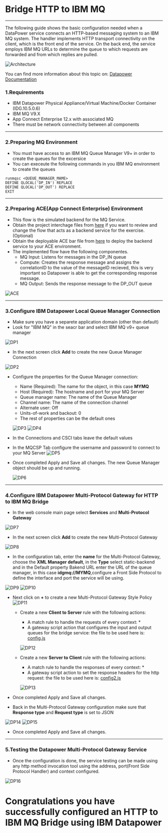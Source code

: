 


# Bridge HTTP to IBM MQ

***
The following guide shows the basic configuration needed when a DataPower service connects an HTTP-based messaging system to an IBM MQ system. The handler implements HTTP transport connectivity on the client, which is the front end of the service. On the back end, the service employs IBM MQ URLs to determine the queue to which requests are forwarded and from which replies are pulled.

![Architecture](https://github.com/fxnaranjo/datapower-mq//raw/main/images/httptomq.png "Architecture")

You can find more information about this topic on: [Datapower Documentation](https://www.ibm.com/docs/en/datapower-gateway/10.5.0?topic=mq-basic-scenarios)

### 1.Requirements
- IBM Datapower Physical Appliance/Virtual Machine/Docker Container (IDG.10.5.0.6)
- IBM MQ V9.X
- App Connect Enterprise 12.x with associated MQ
- There must be network connectivity between all components

***

### 2.Preparing MQ Environment
- You must have access to an IBM MQ Queue Manager V9+ in order to create the queues for the excersice
- You can execeute the following commands in you IBM MQ environment to create the queues
```
runmqsc <QUEUE_MANAGER_MAME>
DEFINE QLOCAL('DP_IN') REPLACE
DEFINE QLOCAL('DP_OUT') REPLACE
EXIT
```

***

### 2.Preparing ACE(App Connect Enterprise) Environment
- This flow is the simulated backend for the MQ Service.
- Obtain the project interchage files from [here](https://github.com/fxnaranjo/datapower-mq/blob/main/ace/HTTP2MQ.zip) if you want to review and change the flow that acts as a backend service for the exercise. (Optional)
- Obtain the deployable ACE bar file from [here](https://github.com/fxnaranjo/datapower-mq/blob/main/ace/Datapowerproject.generated.bar) to deploy the backend service to your ACE environment.
- The implemented flow have the following componentes.
  - MQ Input: Listens for messages in the DP_IN queue
  - Compute: Creates the response message and assigns the correlationID to the value of the messageID recieved, this is very important so Datapower is able to get the corresponding response message.
  - MQ Output: Sends the response message to the DP_OUT queue

![ACE](https://github.com/fxnaranjo/datapower-mq//raw/main/images/aceflow.png "ACE")

***

### 3.Configure IBM Datapower Local Queue Manager Connection
- Make sure you have a separete application domain (other than default)
- Look for "IBM MQ" in the seacr bar and select IBM MQ v9+ queue manager

![DP1](https://github.com/fxnaranjo/datapower-mq//raw/main/images/dp1.png "DP1")

- In the next screen click **Add** to create the new Queue Manager Connection

![DP2](https://github.com/fxnaranjo/datapower-mq//raw/main/images/dp2.png "DP2")

- Configure the properties for the Queue Manager connection:
  - Name (Required): The name for the object, in this case **MYMQ**
  - Host (Required): The hostname and port for your MQ Server
  - Queue manager name: The name of the Queue Manager
  - Channel name: The name of the connection channel
  - Alternate user: Off
  - Units-of-work and backout: 0
  - The rest of properties can be the default ones
  
  ![DP3](https://github.com/fxnaranjo/datapower-mq//raw/main/images/dp3.png "DP3")
  ![DP4](https://github.com/fxnaranjo/datapower-mq//raw/main/images/dp4.png "DP4")

- In the Connections and CSCI tabs leave the default values
- In the MQCSP Tab configure the username and password to connect to your MQ Server
  ![DP5](https://github.com/fxnaranjo/datapower-mq//raw/main/images/dp5.png "DP5")

- Once completed Apply and Save all changes. The new Queue Manager object should be up and running.

  ![DP6](https://github.com/fxnaranjo/datapower-mq//raw/main/images/dp6.png "DP6")

***

### 4.Configure IBM Datapower Multi-Protocol Gateway for HTTP to IBM MQ Bridge
- In the web console main page select **Services** and **Multi-Protocol Gateway**

![DP7](https://github.com/fxnaranjo/datapower-mq//raw/main/images/dp7.png "DP7")

- In the next screen click **Add** to create the new Multi-Protocol Gateway

![DP8](https://github.com/fxnaranjo/datapower-mq//raw/main/images/dp8.png "DP8")

- In the configuration tab, enter the **name** for the Multi-Protocol Gateway, choose the **XML Manager default**, in the **Type** select static-backend and in the Default property Bakend URL enter the URL of the queue manager, in this case **idgmq://MYMQ**,configure a Front Side Protocol to define the interface and port the service will be using.

![DP9](https://github.com/fxnaranjo/datapower-mq//raw/main/images/dp9.png "DP9")
![DP10](https://github.com/fxnaranjo/datapower-mq//raw/main/images/dp10.png "DP10")

- Next click on **+** to create a new Multi-Protocol Gateway Style Policy
![DP11](https://github.com/fxnaranjo/datapower-mq//raw/main/images/dp11.png "DP11")

  - Create a new **Client to Server** rule with the following actions:
    - A match rule to handle the requests of every context: *
    - A gateway script action that configures the input and output queues for the bridge service: the file to be used here is: [config.js](https://github.com/fxnaranjo/datapower-mq/blob/main/datapower/config.js)

    ![DP12](https://github.com/fxnaranjo/datapower-mq//raw/main/images/dp12.png "DP12")

  - Create a new **Server to Client** rule with the following actions:
    - A match rule to handle the responses of every context: *
    - A gateway script action to set the response headers for the http request: the file to be used here is: [config2.js](https://github.com/fxnaranjo/datapower-mq/blob/main/datapower/config2.js)

    ![DP13](https://github.com/fxnaranjo/datapower-mq//raw/main/images/dp13.png "DP13")

- Once completed Apply and Save all changes.

- Back in the Multi-Protocol Gateway configuration make sure that **Response type** and **Request type** is set to JSON

![DP14](https://github.com/fxnaranjo/datapower-mq//raw/main/images/dp14.png "DP14")
![DP15](https://github.com/fxnaranjo/datapower-mq//raw/main/images/dp15.png "DP15")

- Once completed Apply and Save all changes.


***

### 5.Testing the Datapower Multi-Protocol Gateway Service
- Once the configuration is done, the service testing can be made using any http method invocation tool using the address, port(Front Side Protocol Handler) and context configured.

![DP16](https://github.com/fxnaranjo/datapower-mq//raw/main/images/dp16.png "DP16")

# Congratulations you have successfully configured an HTTP to IBM MQ Bridge using IBM Datapower